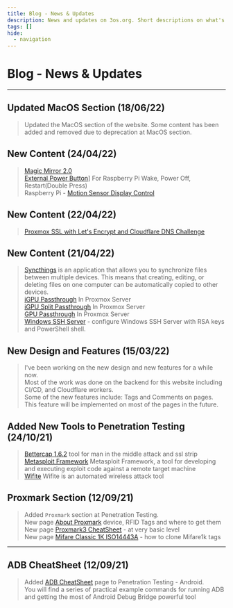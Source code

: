 ```yaml
---
title: Blog - News & Updates
description: News and updates on 3os.org. Short descriptions on what's new or any major updates to the website.
tags: []
hide:
  - navigation
---
```


# Blog - News & Updates

---

## Updated MacOS Section (18/06/22)

> Updated the MacOS section of the website.
> Some content has been added and removed due to deprecation at MacOS section.

## New Content (24/04/22)

> [Magic Mirror 2.0][magicmirror-v2-url]  
> [External Power Button][external-power-button-url]] For Raspberry Pi Wake, Power Off, Restart(Double Press)  
> Raspberry Pi - [Motion Sensor Display Control][motion-sensor-display-control-url]

## New Content (22/04/22)

> [Proxmox SSL with Let's Encrypt and Cloudflare DNS Challenge][proxmox-lets-encrypt-cloudflare-url]

## New Content (21/04/22)

> [Syncthings][syncthings-url-url] is an application that allows you to synchronize files between multiple devices. This means that creating, editing, or deleting files on one computer can be automatically copied to other devices.  
> [iGPU Passthrough][igpu-passthrough-url] In Proxmox Server  
> [iGPU Split Passthrough][igpu-split-passthrough-url] In Proxmox Server  
> [GPU Passthrough][pgu-passthrough-to-vm-url] In Proxmox Server  
> [Windows SSH Server][windows-ssh-server-url] - configure Windows SSH Server with RSA keys and PowerShell shell.

## New Design and Features (15/03/22)

> I've been working on the new design and new features for a while now.  
> Most of the work was done on the backend for this website including CI/CD, and Cloudflare workers.  
> Some of the new features include: Tags and Comments on pages. This feature will be implemented on most of the pages in the future.

## Added New Tools to Penetration Testing (24/10/21)

> [Bettercap 1.6.2][bettercap-page-url] tool for man in the middle attack and ssl strip  
> [Metasploit Framework][metasploit-page-url] Metasploit Framework, a tool for developing and executing exploit code against a remote target machine  
> [Wifite][wifite-page-url] Wifite is an automated wireless attack tool

## Proxmark Section (12/09/21)

> Added `Proxmark` section at Penetration Testing.  
> New page [About Proxmark][about-proxmark-page-url] device, RFID Tags and where to get them  
> New page [Proxmark3 CheatSheet][proxmark3-cheatsheet-page-url] - at very basic level  
> New page [Mifare Classic 1K ISO14443A][mifare-page-url] - how to clone Mifare1k tags

---

## ADB CheatSheet (12/09/21)

> Added [ADB CheatSheet][adb-cheatsheet-url] page to Penetration Testing - Android.  
> You will find a series of practical example commands for running ADB and getting the most of Android Debug Bridge powerful tool

<!-- appendices -->

[bettercap-page-url]: penetration-testing/kali-linux/bettercap1.6.2.md
[metasploit-page-url]: penetration-testing/kali-linux/metasploit.md
[wifite-page-url]: penetration-testing/kali-linux/wifite.md
[about-proxmark-page-url]: penetration-testing/proxmark/about-proxmark.md
[proxmark3-cheatsheet-page-url]: penetration-testing/proxmark/cheatsheet.md
[mifare-page-url]: penetration-testing/proxmark/mifare-tags.md
[adb-cheatsheet-url]: android/adb-cheat-sheet.md
[igpu-passthrough-url]: infrastructure/proxmox/gpu-passthrough/igpu-passthrough-to-vm.md
[igpu-split-passthrough-url]: infrastructure/proxmox/gpu-passthrough/igpu-split-passthrough.md
[pgu-passthrough-to-vm-url]: infrastructure/proxmox/gpu-passthrough/gpu-passthrough-to-vm.md
[syncthings-url-url]: automation/syncthings.md
[windows-ssh-server-url]: windows/ssh-server.md
[proxmox-lets-encrypt-cloudflare-url]: infrastructure/proxmox/lets-encrypt-cloudflare.md
[magicmirror-v2-url]: raspberry-pi/projects/magic-mirror-v2.md
[motion-sensor-display-control-url]: raspberry-pi/motion-sensor-display-control.md
[external-power-button-url]: raspberry-pi/external-power-button.md

<style>
  .md-content__button {
    display: none;
  }
</style>

<!-- end appendices -->
